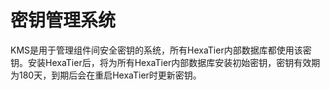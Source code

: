 # 密钥管理系统<a name="ZH-CN_TOPIC_0111166488"></a>

KMS是用于管理组件间安全密钥的系统，所有HexaTier内部数据库都使用该密钥。安装HexaTier后，将为所有HexaTier内部数据库安装初始密钥，密钥有效期为180天，到期后会在重启HexaTier时更新密钥。

